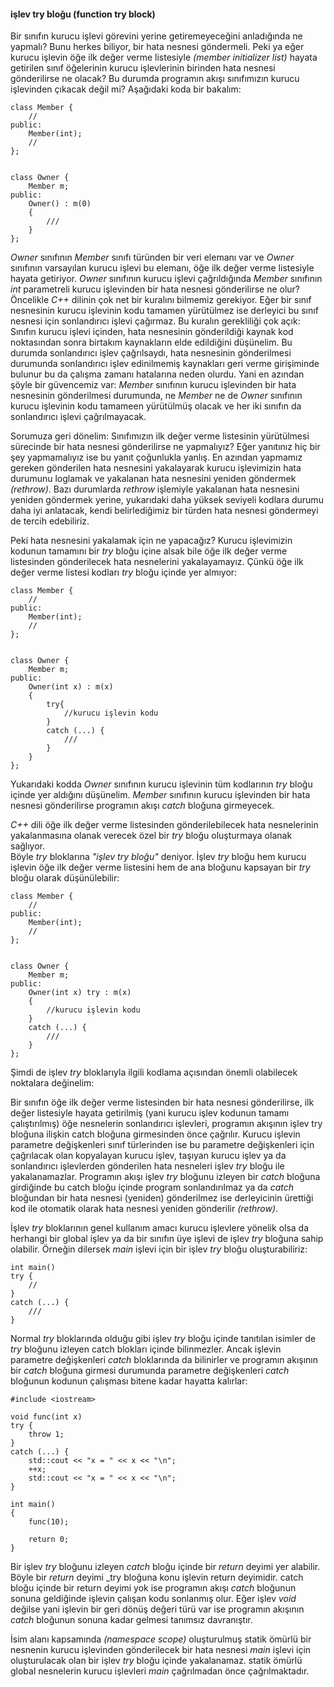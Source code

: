 #### işlev try bloğu (function try block)

Bir sınıfın kurucu işlevi görevini yerine getiremeyeceğini anladığında ne yapmalı? Bunu herkes biliyor, bir hata nesnesi göndermeli. 
Peki ya eğer kurucu işlevin  öğe ilk değer verme listesiyle _(member initializer list)_ hayata getirilen sınıf öğelerinin kurucu işlevlerinin birinden hata nesnesi 
gönderilirse ne olacak? Bu durumda programın akışı sınıfımızın kurucu işlevinden çıkacak değil mi? Aşağıdaki koda bir bakalım:
```
class Member {
	//
public:
	Member(int);
	//
};


class Owner {
	Member m;
public:
	Owner() : m(0) 
	{
		///
	}
};
```
_Owner_ sınıfının _Member_ sınıfı türünden bir veri elemanı var ve _Owner_ sınıfının varsayılan kurucu işlevi bu elemanı, öğe ilk değer verme listesiyle hayata getiriyor. 
_Owner_ sınıfının kurucu işlevi çağrıldığında _Member_ sınıfının _int_ parametreli kurucu işlevinden bir hata nesnesi gönderilirse ne olur? 
Öncelikle _C++_ dilinin çok net bir kuralını bilmemiz gerekiyor. Eğer bir sınıf nesnesinin kurucu işlevinin kodu tamamen yürütülmez ise derleyici bu sınıf nesnesi için sonlandırıcı işlevi çağırmaz. Bu kuralın gerekliliği çok açık: 
Sınıfın kurucu işlevi içinden, hata nesnesinin gönderildiği kaynak kod noktasından sonra birtakım kaynakların elde edildiğini düşünelim. 
Bu durumda sonlandırıcı işlev çağrılsaydı, hata nesnesinin gönderilmesi durumunda  sonlandırıcı işlev edinilmemiş kaynakları geri verme girişiminde bulunur bu da çalışma zamanı hatalarına neden olurdu. Yani en azından şöyle bir güvencemiz var: _Member_ sınıfının kurucu işlevinden bir hata nesnesinin gönderilmesi durumunda, ne _Member_ ne de _Owner_ sınıfının kurucu işlevinin kodu tamameen yürütülmüş olacak ve her iki sınıfın da sonlandırıcı işlevi çağrılmayacak.
<br>

Sorumuza geri dönelim: 
Sınıfımızın ilk değer verme listesinin yürütülmesi sürecinde bir hata nesnesi gönderilirse ne yapmalıyız? Eğer yanıtınız hiç bir şey yapmamalıyız ise bu yanıt çoğunlukla yanlış. En azından yapmamız gereken gönderilen hata nesnesini yakalayarak kurucu işlevimizin hata durumunu loglamak ve yakalanan hata nesnesini yeniden göndermek _(rethrow)_. 
Bazı durumlarda _rethrow_ işlemiyle yakalanan hata nesnesini yeniden göndermek yerine, yukarıdaki daha yüksek seviyeli kodlara durumu daha iyi anlatacak, kendi belirlediğimiz bir türden hata nesnesi göndermeyi de tercih edebiliriz.

Peki hata nesnesini yakalamak için ne yapacağız? 
Kurucu işlevimizin kodunun tamamını bir _try_ bloğu içine alsak bile öğe ilk değer verme listesinden gönderilecek hata nesnelerini yakalayamayız. 
Çünkü öğe ilk değer verme listesi kodları _try_ bloğu içinde yer almıyor:

```
class Member {
	//
public:
	Member(int);
	//
};


class Owner {
	Member m;
public:
	Owner(int x) : m(x) 
	{
		try{
			//kurucu işlevin kodu
		}
		catch (...) {
			///
		}
	}
};
```

Yukarıdaki kodda _Owner_ sınıfının kurucu işlevinin tüm kodlarının _try_ bloğu içinde yer aldığını düşünelim. _Member_ sınıfının kurucu işlevinden bir hata nesnesi gönderilirse programın akışı _catch_ bloğuna girmeyecek.

_C++_ dili öğe ilk değer verme listesinden gönderilebilecek hata nesnelerinin yakalanmasına olanak verecek özel bir _try_ bloğu oluşturmaya olanak sağlıyor.  
Böyle _try_ bloklarına _"işlev try bloğu"_ deniyor. İşlev _try_ bloğu hem kurucu işlevin öğe ilk değer verme listesini hem de ana bloğunu kapsayan bir _try_ bloğu olarak düşünülebilir:

```
class Member {
	//
public:
	Member(int);
	//
};


class Owner {
	Member m;
public:
	Owner(int x) try : m(x)  
	{
		//kurucu işlevin kodu
	}
	catch (...) {
		///
	}
};
```
Şimdi de işlev _try_ bloklarıyla ilgili kodlama açısından önemli olabilecek noktalara değinelim:

Bir sınıfın öğe ilk değer verme listesinden bir hata nesnesi gönderilirse, ilk değer listesiyle hayata getirilmiş (yani kurucu işlev kodunun tamamı çalıştırılmış) öğe nesnelerin sonlandırıcı işlevleri, programın akışının işlev try bloğuna ilişkin catch bloğuna girmesinden önce çağrılır. Kurucu işlevin parametre değişkenleri sınıf türlerinden ise bu parametre değişkenleri için çağrılacak olan kopyalayan kurucu işlev, taşıyan kurucu işlev ya da sonlandırıcı işlevlerden gönderilen hata nesneleri işlev _try_ bloğu ile yakalanamazlar. Programın akışı işlev _try_ bloğunu izleyen bir _catch_ bloğuna girdiğinde bu catch bloğu içinde program sonlandırılmaz ya da _catch_ bloğundan bir hata nesnesi (yeniden) gönderilmez ise derleyicinin ürettiği kod ile otomatik olarak hata nesnesi yeniden gönderilir _(rethrow)_.

İşlev _try_ bloklarının genel kullanım amacı kurucu işlevlere yönelik olsa da herhangi bir global işlev ya da bir sınıfın üye işlevi de işlev _try_ bloğuna sahip olabilir. Örneğin dilersek _main_ işlevi için bir işlev _try_ bloğu oluşturabiliriz:

```
int main() 
try {
	//
}
catch (...) {
	///
}
```

Normal _try_ bloklarında olduğu gibi işlev _try_ bloğu içinde tanıtılan isimler de _try_ bloğunu izleyen catch blokları içinde bilinmezler. 
Ancak işlevin parametre değişkenleri _catch_ bloklarında da bilinirler ve programın akışının bir _catch_ bloğuna girmesi durumunda parametre değişkenleri _catch_ bloğunun kodunun çalışması bitene kadar hayatta kalırlar:

```
#include <iostream>

void func(int x)
try {
	throw 1;
}
catch (...) {
	std::cout << "x = " << x << "\n";
	++x;
	std::cout << "x = " << x << "\n";
}

int main()
{
	func(10);

	return 0;
}
```

Bir işlev _try_ bloğunu izleyen _catch_ bloğu içinde bir _return_ deyimi yer alabilir. Böyle bir _return_ deyimi _try bloğuna konu işlevin return deyimidir. catch bloğu içinde bir return deyimi yok ise programın akışı _catch_ bloğunun sonuna geldiğinde işlevin çalışan kodu sonlanmış olur. Eğer işlev _void_ değilse yani işlevin bir geri dönüş değeri türü var ise programın akışının _catch_ bloğunun sonuna kadar gelmesi tanımsız davranıştır.

İsim alanı kapsamında  _(namespace scope)_ oluşturulmuş statik ömürlü bir nesnenin kurucu işlevinden gönderilecek bir hata nesnesi _main_ işlevi için oluşturulacak olan bir işlev _try_ bloğu içinde yakalanamaz. statik ömürlü global nesnelerin kurucu işlevleri _main_ çağrılmadan önce çağrılmaktadır.
